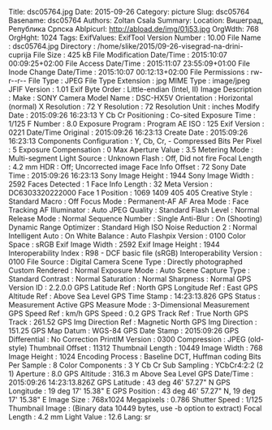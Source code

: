 Title: dsc05764.jpg
Date: 2015-09-26
Category: picture
Slug: dsc05764
Basename: dsc05764
Authors: Zoltan Csala
Summary:
Location: Вишеград, Република Српска
Ablpicurl: http://abload.de/img/01j53.jpg
OrgWdth: 768
OrgHght: 1024
Tags:
ExifValues: ExifTool Version Number : 10.00
            File Name : dsc05764.jpg
            Directory : /home/slike/2015/09-26-visegrad-na-drini-cuprija
            File Size : 425 kB
            File Modification Date/Time : 2015:10:07 00:09:25+02:00
            File Access Date/Time : 2015:11:07 23:55:09+01:00
            File Inode Change Date/Time : 2015:10:07 00:12:13+02:00
            File Permissions : rw-r--r--
            File Type : JPEG
            File Type Extension : jpg
            MIME Type : image/jpeg
            JFIF Version : 1.01
            Exif Byte Order : Little-endian (Intel, II)
            Image Description :
            Make : SONY
            Camera Model Name : DSC-HX5V
            Orientation : Horizontal (normal)
            X Resolution : 72
            Y Resolution : 72
            Resolution Unit : inches
            Modify Date : 2015:09:26 16:23:13
            Y Cb Cr Positioning : Co-sited
            Exposure Time : 1/125
            F Number : 8.0
            Exposure Program : Program AE
            ISO : 125
            Exif Version : 0221
            Date/Time Original : 2015:09:26 16:23:13
            Create Date : 2015:09:26 16:23:13
            Components Configuration : Y, Cb, Cr, -
            Compressed Bits Per Pixel : 5
            Exposure Compensation : 0
            Max Aperture Value : 3.5
            Metering Mode : Multi-segment
            Light Source : Unknown
            Flash : Off, Did not fire
            Focal Length : 4.2 mm
            HDR : Off; Uncorrected image
            Face Info Offset : 72
            Sony Date Time : 2015:09:26 16:23:13
            Sony Image Height : 1944
            Sony Image Width : 2592
            Faces Detected : 1
            Face Info Length : 32
            Meta Version : DC6303320222000
            Face 1 Position : 1069 1409 405 405
            Creative Style : Standard
            Macro : Off
            Focus Mode : Permanent-AF
            AF Area Mode : Face Tracking
            AF Illuminator : Auto
            JPEG Quality : Standard
            Flash Level : Normal
            Release Mode : Normal
            Sequence Number : Single
            Anti-Blur : On (Shooting)
            Dynamic Range Optimizer : Standard
            High ISO Noise Reduction 2 : Normal
            Intelligent Auto : On
            White Balance : Auto
            Flashpix Version : 0100
            Color Space : sRGB
            Exif Image Width : 2592
            Exif Image Height : 1944
            Interoperability Index : R98 - DCF basic file (sRGB)
            Interoperability Version : 0100
            File Source : Digital Camera
            Scene Type : Directly photographed
            Custom Rendered : Normal
            Exposure Mode : Auto
            Scene Capture Type : Standard
            Contrast : Normal
            Saturation : Normal
            Sharpness : Normal
            GPS Version ID : 2.2.0.0
            GPS Latitude Ref : North
            GPS Longitude Ref : East
            GPS Altitude Ref : Above Sea Level
            GPS Time Stamp : 14:23:13.826
            GPS Status : Measurement Active
            GPS Measure Mode : 3-Dimensional Measurement
            GPS Speed Ref : km/h
            GPS Speed : 0.2
            GPS Track Ref : True North
            GPS Track : 261.52
            GPS Img Direction Ref : Magnetic North
            GPS Img Direction : 151.25
            GPS Map Datum : WGS-84
            GPS Date Stamp : 2015:09:26
            GPS Differential : No Correction
            PrintIM Version : 0300
            Compression : JPEG (old-style)
            Thumbnail Offset : 11312
            Thumbnail Length : 10449
            Image Width : 768
            Image Height : 1024
            Encoding Process : Baseline DCT, Huffman coding
            Bits Per Sample : 8
            Color Components : 3
            Y Cb Cr Sub Sampling : YCbCr4:2:2 (2 1)
            Aperture : 8.0
            GPS Altitude : 316.3 m Above Sea Level
            GPS Date/Time : 2015:09:26 14:23:13.826Z
            GPS Latitude : 43 deg 46' 57.27" N
            GPS Longitude : 19 deg 17' 15.38" E
            GPS Position : 43 deg 46' 57.27" N, 19 deg 17' 15.38" E
            Image Size : 768x1024
            Megapixels : 0.786
            Shutter Speed : 1/125
            Thumbnail Image : (Binary data 10449 bytes, use -b option to extract)
            Focal Length : 4.2 mm
            Light Value : 12.6
Lang: sr

